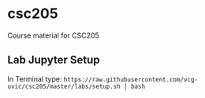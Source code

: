 # csc205
Course material for CSC205

## Lab Jupyter Setup
In Terminal type:
`https://raw.githubusercontent.com/vcg-uvic/csc205/master/labs/setup.sh | bash`
